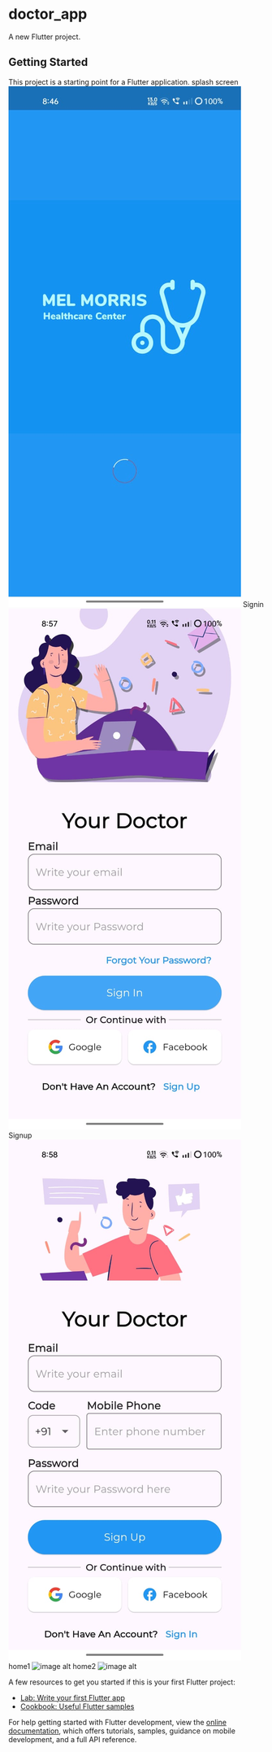 # doctor_app

A new Flutter project.

## Getting Started

This project is a starting point for a Flutter application.
splash screen
![image alt](https://github.com/vishn-Mk/doctor_app/blob/master/splash.jpg?raw=true)
Signin
![image alt](https://github.com/vishn-Mk/doctor_app/blob/master/signin.jpg?raw=true)
Signup
![image alt](https://github.com/vishn-Mk/doctor_app/blob/master/signup1.jpg?raw=true)
home1
![image alt]()
home2
![image alt]()

A few resources to get you started if this is your first Flutter project:

- [Lab: Write your first Flutter app](https://docs.flutter.dev/get-started/codelab)
- [Cookbook: Useful Flutter samples](https://docs.flutter.dev/cookbook)

For help getting started with Flutter development, view the
[online documentation](https://docs.flutter.dev/), which offers tutorials,
samples, guidance on mobile development, and a full API reference.
